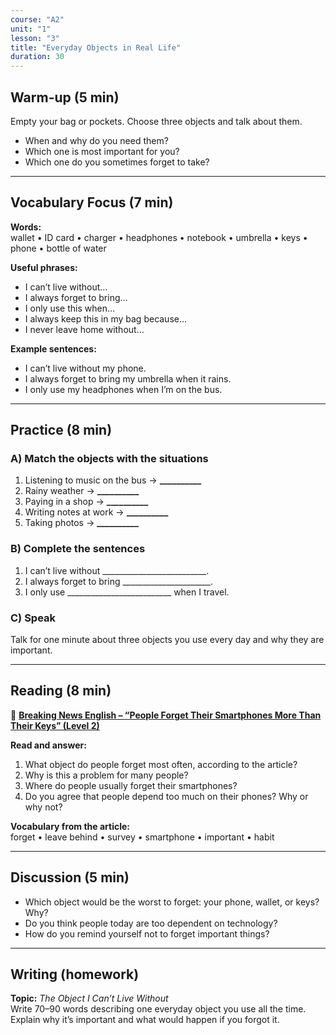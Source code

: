 ```yaml
---
course: "A2"
unit: "1"
lesson: "3"
title: "Everyday Objects in Real Life"
duration: 30
---
```


## Warm-up (5 min)
Empty your bag or pockets. Choose three objects and talk about them.  
- When and why do you need them?  
- Which one is most important for you?  
- Which one do you sometimes forget to take?

---

## Vocabulary Focus (7 min)

**Words:**  
wallet • ID card • charger • headphones • notebook • umbrella • keys • phone • bottle of water  

**Useful phrases:**  
- I can’t live without…  
- I always forget to bring…  
- I only use this when…  
- I always keep this in my bag because…  
- I never leave home without…  

**Example sentences:**  
- I can’t live without my phone.  
- I always forget to bring my umbrella when it rains.  
- I only use my headphones when I’m on the bus.  

---

## Practice (8 min)

### A) Match the objects with the situations
1. Listening to music on the bus → **__________**  
2. Rainy weather → **__________**  
3. Paying in a shop → **__________**  
4. Writing notes at work → **__________**  
5. Taking photos → **__________**  

### B) Complete the sentences
1. I can’t live without __________________________.  
2. I always forget to bring ______________________.  
3. I only use __________________________ when I travel.  

### C) Speak
Talk for one minute about three objects you use every day and why they are important.

---

## Reading (8 min)

📰 **[Breaking News English – “People Forget Their Smartphones More Than Their Keys” (Level 2)](https://breakingnewsenglish.com/2302/230210-forgetting-smartphones-2.html)**  

**Read and answer:**
1. What object do people forget most often, according to the article?  
2. Why is this a problem for many people?  
3. Where do people usually forget their smartphones?  
4. Do you agree that people depend too much on their phones? Why or why not?  

**Vocabulary from the article:**  
forget • leave behind • survey • smartphone • important • habit  

---

## Discussion (5 min)
- Which object would be the worst to forget: your phone, wallet, or keys? Why?  
- Do you think people today are too dependent on technology?  
- How do you remind yourself not to forget important things?  

---

## Writing (homework)
**Topic:** *The Object I Can’t Live Without*  
Write 70–90 words describing one everyday object you use all the time.  
Explain why it’s important and what would happen if you forgot it.
